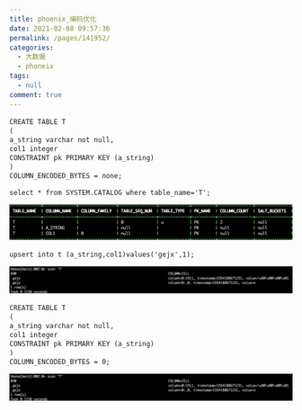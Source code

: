 ```yaml
---
title: phoenix_编码优化
date: 2021-02-08 09:57:36
permalink: /pages/141952/
categories: 
  - 大数据
  - phoneix
tags: 
  - null
comment: true
---
```

```
CREATE TABLE T
(    
a_string varchar not null,  
col1 integer  
CONSTRAINT pk PRIMARY KEY (a_string)  
)  
COLUMN_ENCODED_BYTES = none;
```

```
select * from SYSTEM.CATALOG where table_name='T';
```

![image-20190402150657166](assets/image-20190402150657166.png)

```
upsert into t (a_string,col1)values('gejx',1);
```

![image-20190402150725617](assets/image-20190402150725617.png)

```
CREATE TABLE T
(    
a_string varchar not null,  
col1 integer  
CONSTRAINT pk PRIMARY KEY (a_string)  
)  
COLUMN_ENCODED_BYTES = 0;
```

![image-20190402150725617](assets/image-20190402150725617.png)

